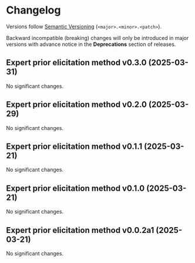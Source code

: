 # Changelog

Versions follow [Semantic Versioning](https://semver.org/) (`<major>.<minor>.<patch>`).

Backward incompatible (breaking) changes will only be introduced in major versions
with advance notice in the **Deprecations** section of releases.

<!--
You should *NOT* be adding new changelog entries to this file,
this file is managed by towncrier.
See `changelog/README.md`.

You *may* edit previous changelogs to fix problems like typo corrections or such.
To add a new changelog entry, please see
`changelog/README.md`
and https://pip.pypa.io/en/latest/development/contributing/#news-entries,
noting that we use the `changelog` directory instead of news,
markdown instead of restructured text and use slightly different categories
from the examples given in that link.
-->

<!-- towncrier release notes start -->

## Expert prior elicitation method v0.3.0 (2025-03-31)

No significant changes.


## Expert prior elicitation method v0.2.0 (2025-03-29)

No significant changes.


## Expert prior elicitation method v0.1.1 (2025-03-21)

No significant changes.


## Expert prior elicitation method v0.1.0 (2025-03-21)

No significant changes.


## Expert prior elicitation method v0.0.2a1 (2025-03-21)

No significant changes.
